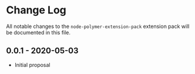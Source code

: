 # Change Log
All notable changes to the `node-polymer-extension-pack` extension pack will be documented in this file.

## 0.0.1 - 2020-05-03
- Initial proposal